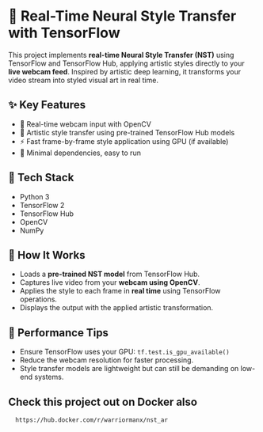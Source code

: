 # 🎥 Real-Time Neural Style Transfer with TensorFlow

This project implements **real-time Neural Style Transfer (NST)** using TensorFlow and TensorFlow Hub, applying artistic styles directly to your **live webcam feed**. Inspired by artistic deep learning, it transforms your video stream into styled visual art in real time.

## ✨ Key Features
- 📸 Real-time webcam input with OpenCV
- 🎨 Artistic style transfer using pre-trained TensorFlow Hub models
- ⚡ Fast frame-by-frame style application using GPU (if available)
- 🧪 Minimal dependencies, easy to run

## 🧠 Tech Stack
- Python 3
- TensorFlow 2
- TensorFlow Hub
- OpenCV
- NumPy

## 🧪 How It Works

- Loads a **pre-trained NST model** from TensorFlow Hub.
- Captures live video from your **webcam using OpenCV**.
- Applies the style to each frame in **real time** using TensorFlow operations.
- Displays the output with the applied artistic transformation.


## 🚀 Performance Tips

- Ensure TensorFlow uses your GPU: `tf.test.is_gpu_available()`
- Reduce the webcam resolution for faster processing.
- Style transfer models are lightweight but can still be demanding on low-end systems.

## Check this project out on Docker also
```bash
  https://hub.docker.com/r/warriormanx/nst_ar
  ```

